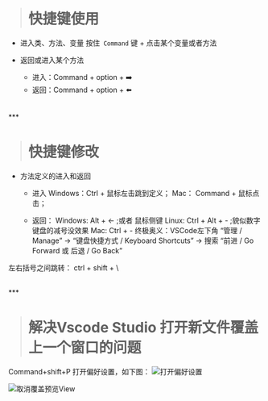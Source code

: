 ># 快捷键使用
-  进入类、方法、变量
按住` Command` 键 + 点击某个变量或者方法

-  返回或进入某个方法
    - 进入：Command + option + ➡️
    - 返回：Command + option + ⬅️




<br/>
***
<br/>


># 快捷键修改

- 方法定义的进入和返回
    - 进入
        Windows：Ctrl + 鼠标左击跳到定义；
        Mac： Command + 鼠标点击；

    - 返回：
        Windows: Alt + ← ;或者 鼠标侧键
        Linux: Ctrl + Alt + - ;貌似数字键盘的减号没效果
        Mac: Ctrl + -
        终极奥义：VSCode左下角 “管理 / Manage” -> “键盘快捷方式 /     Keyboard Shortcuts” -> 搜索 “前进 / Go Forward 或 后退 / Go Back”

左右括号之间跳转：
ctrl + shift + \


<br/>
***
<br/>

>#  解决Vscode Studio 打开新文件覆盖上一个窗口的问题

Command+shift+P 打开偏好设置，如下图：
![打开偏好设置](https://upload-images.jianshu.io/upload_images/2959789-9bc2bd45ec003ce3.png?imageMogr2/auto-orient/strip%7CimageView2/2/w/1240)



![取消覆盖预览View](https://upload-images.jianshu.io/upload_images/2959789-216bda6c8d584e19.png?imageMogr2/auto-orient/strip%7CimageView2/2/w/1240)


